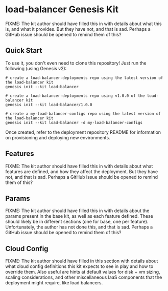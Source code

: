load-balancer Genesis Kit
=================

FIXME: The kit author should have filled this in with details about
what this is, and what it provides. But they have not, and that is sad.
Perhaps a GitHub issue should be opened to remind them of this?

Quick Start
-----------

To use it, you don't even need to clone this repository! Just run
the following (using Genesis v2):

```
# create a load-balancer-deployments repo using the latest version of the load-balancer kit
genesis init --kit load-balancer

# create a load-balancer-deployments repo using v1.0.0 of the load-balancer kit
genesis init --kit load-balancer/1.0.0

# create a my-load-balancer-configs repo using the latest version of the load-balancer kit
genesis init --kit load-balancer -d my-load-balancer-configs
```

Once created, refer to the deployment repository README for information on
provisioning and deploying new environments.

Features
-------

FIXME: The kit author should have filled this in with details
about what features are defined, and how they affect the deployment. But they
have not, and that is sad. Perhaps a GitHub issue should be opened to remind
them of this?

Params
------

FIXME: The kit author should have filled this in with details about the params
present in the base kit, as well as each feature defined. These should likely
be in different sections (one for base, one per feature). Unfortunately,
the author has not done this, and that is sad. Perhaps a GitHub issue
should be opened to remind them of this?

Cloud Config
------------

FIXME: The kit author should have filled in this section with details about
what cloud config definitions this kit expects to see in play and how to
override them. Also useful are hints at default values for disk + vm sizing,
scaling considerations, and other miscellaneous IaaS components that the deployment
might require, like load balancers.
